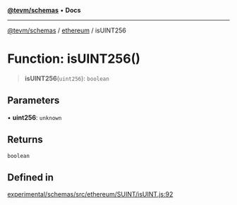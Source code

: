 [**@tevm/schemas**](../../README.md) • **Docs**

***

[@tevm/schemas](../../modules.md) / [ethereum](../README.md) / isUINT256

# Function: isUINT256()

> **isUINT256**(`uint256`): `boolean`

## Parameters

• **uint256**: `unknown`

## Returns

`boolean`

## Defined in

[experimental/schemas/src/ethereum/SUINT/isUINT.js:92](https://github.com/qbzzt/tevm-monorepo/blob/main/experimental/schemas/src/ethereum/SUINT/isUINT.js#L92)

